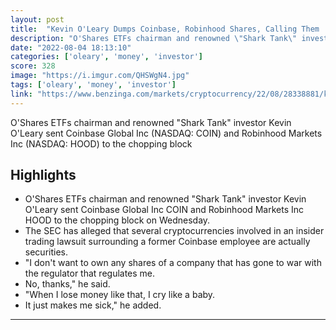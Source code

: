 ```yaml
---
layout: post
title:  "Kevin O'Leary Dumps Coinbase, Robinhood Shares, Calling Them 'Toxic Waste'"
description: "O'Shares ETFs chairman and renowned \"Shark Tank\" investor Kevin O'Leary sent Coinbase Global Inc (NASDAQ: COIN) and Robinhood Markets Inc (NASDAQ: HOOD) to the chopping block"
date: "2022-08-04 18:13:10"
categories: ['oleary', 'money', 'investor']
score: 328
image: "https://i.imgur.com/QHSWgN4.jpg"
tags: ['oleary', 'money', 'investor']
link: "https://www.benzinga.com/markets/cryptocurrency/22/08/28338881/kevin-oleary-dumped-coinbase-and-robinhood-shares-calling-them-toxic-waste-heres-why-the-s"
---
```


O'Shares ETFs chairman and renowned \"Shark Tank\" investor Kevin O'Leary sent Coinbase Global Inc (NASDAQ: COIN) and Robinhood Markets Inc (NASDAQ: HOOD) to the chopping block

## Highlights

- O'Shares ETFs chairman and renowned "Shark Tank" investor Kevin O'Leary sent Coinbase Global Inc COIN and Robinhood Markets Inc HOOD to the chopping block on Wednesday.
- The SEC has alleged that several cryptocurrencies involved in an insider trading lawsuit surrounding a former Coinbase employee are actually securities.
- "I don't want to own any shares of a company that has gone to war with the regulator that regulates me.
- No, thanks," he said.
- "When I lose money like that, I cry like a baby.
- It just makes me sick," he added.

---
